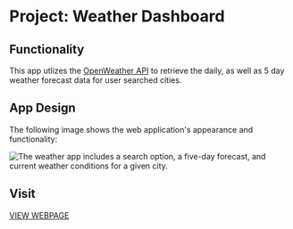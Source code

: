 # Project: Weather Dashboard

## Functionality

This app utlizes the [OpenWeather API](https://openweathermap.org/api) to retrieve the daily, as well as 5 day weather forecast data for user searched cities.

## App Design
The following image shows the web application's appearance and functionality:

![The weather app includes a search option, a five-day forecast, and current weather conditions for a given city.](./)

## Visit 

[VIEW WEBPAGE](https://nsuroghon.github.io/Daily-Planner/)

